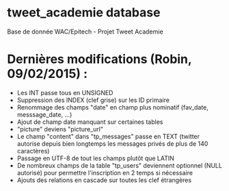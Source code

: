 # tweet_academie database

Base de donnée WAC/Epitech - Projet Tweet Academie

# Dernières modifications (Robin, 09/02/2015) :

- Les INT passe tous en UNSIGNED
- Suppression des INDEX (clef grise) sur les ID primaire
- Renommage des champs "date" en champ plus nominatif (fav_date, messsage_date, ...)
- Ajout de champ date manquant sur certaines tables
- "picture" deviens "picture_url"
- Le champ "content" dans "tp_messages" passe en TEXT (twitter autorise depuis bien longtemps les messages privés de plus de 140 caractères)
- Passage en UTF-8 de tout les champs plutôt que LATIN
- De nombreux champs de la table "tp_users" deviennent optionnel (NULL autorisé) pour permettre l'inscription en 2 temps si nécessaire
- Ajouts des relations en cascade sur toutes les clef étrangères